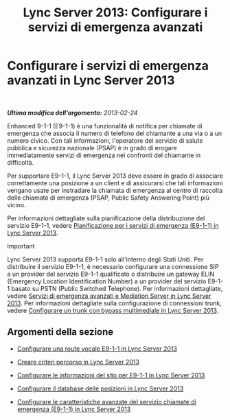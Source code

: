 ﻿---
title: 'Lync Server 2013: Configurare i servizi di emergenza avanzati'
TOCTitle: Configurare i servizi di emergenza avanzati
ms:assetid: 5967de00-c8b9-4923-86da-6ad3369a4cad
ms:mtpsurl: https://technet.microsoft.com/it-it/library/Gg398390(v=OCS.15)
ms:contentKeyID: 49300667
ms.date: 08/24/2015
mtps_version: v=OCS.15
ms.translationtype: HT
---

# Configurare i servizi di emergenza avanzati in Lync Server 2013

 

_**Ultima modifica dell'argomento:** 2013-02-24_

Enhanced 9-1-1 (E9-1-1) è una funzionalità di notifica per chiamate di emergenza che associa il numero di telefono del chiamante a una via o a un numero civico. Con tali informazioni, l'operatore del servizio di salute pubblica e sicurezza nazionale (PSAP) è in grado di erogare immediatamente servizi di emergenza nei confronti del chiamante in difficoltà.

Per supportare E9-1-1, il Lync Server 2013 deve essere in grado di associare correttamente una posizione a un client e di assicurarsi che tali informazioni vengano usate per instradare la chiamata di emergenza al centro di raccolta delle chiamate di emergenza (PSAP, Public Safety Answering Point) più vicino.

Per informazioni dettagliate sulla pianificazione della distribuzione del servizio E9-1-1, vedere [Pianificazione per i servizi di emergenza (E9-1-1) in Lync Server 2013](lync-server-2013-planning-for-emergency-services-e9-1-1.md).

> [!IMPORTANT]  
> Lync Server 2013 supporta E9-1-1 solo all'interno degli Stati Uniti. Per distribuire il servizio E9-1-1, è necessario configurare una connessione SIP a un provider del servizio E9-1-1 qualificato o distribuire un gateway ELIN (Emergency Location Identification Number) a un provider del servizio E9-1-1 basato su PSTN (Public Switched Telephone). Per informazioni dettagliate, vedere <a href="lync-server-2013-enhanced-9-1-1-e9-1-1-and-mediation-server.md">Servizi di emergenza avanzati e Mediation Server in Lync Server 2013</a>. Per informazioni dettagliate sulla configurazione di connessioni trunk, vedere <a href="lync-server-2013-configure-a-trunk-with-media-bypass.md">Configurare un trunk con bypass multimediale in Lync Server 2013</a>.

## Argomenti della sezione

  - [Configurare una route vocale E9-1-1 in Lync Server 2013](lync-server-2013-configure-an-e9-1-1-voice-route.md)

  - [Creare criteri percorso in Lync Server 2013](lync-server-2013-create-location-policies.md)

  - [Configurare le informazioni del sito per E9-1-1 in Lync Server 2013](lync-server-2013-configure-site-information-for-e9-1-1.md)

  - [Configurare il database delle posizioni in Lync Server 2013](lync-server-2013-configure-the-location-database.md)

  - [Configurare le caratteristiche avanzate del servizio chiamate di emergenza (E9-1-1) in Lync Server 2013](lync-server-2013-configure-advanced-e9-1-1-features.md)

